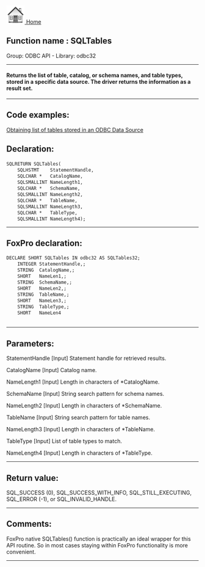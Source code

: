 [<img src="../../images/home.png"> Home ](https://github.com/VFPX/Win32API)  

## Function name : SQLTables
Group: ODBC API - Library: odbc32    
***  


#### Returns the list of table, catalog, or schema names, and table types, stored in a specific data source. The driver returns the information as a result set.
***  


## Code examples:
[Obtaining list of tables stored in an ODBC Data Source](../../samples/sample_409.md)  

## Declaration:
```foxpro  
SQLRETURN SQLTables(
	SQLHSTMT    StatementHandle,
	SQLCHAR *   CatalogName,
	SQLSMALLINT NameLength1,
	SQLCHAR *   SchemaName,
	SQLSMALLINT NameLength2,
	SQLCHAR *   TableName,
	SQLSMALLINT NameLength3,
	SQLCHAR *   TableType,
	SQLSMALLINT NameLength4);  
```  
***  


## FoxPro declaration:
```foxpro  
DECLARE SHORT SQLTables IN odbc32 AS SQLTables32;
	INTEGER StatementHandle,;
	STRING  CatalogName,;
	SHORT   NameLen1,;
	STRING  SchemaName,;
	SHORT   NameLen2,;
	STRING  TableName,;
	SHORT   NameLen3,;
	STRING  TableType,;
	SHORT   NameLen4
  
```  
***  


## Parameters:
StatementHandle 
[Input]
Statement handle for retrieved results. 

CatalogName 
[Input]
Catalog name. 

NameLength1 
[Input]
Length in characters of *CatalogName. 

SchemaName 
[Input]
String search pattern for schema names. 

NameLength2 
[Input]
Length in characters of *SchemaName. 

TableName 
[Input]
String search pattern for table names. 

NameLength3 
[Input]
Length in characters of *TableName. 

TableType 
[Input]
List of table types to match.

NameLength4 
[Input]
Length in characters of *TableType.   
***  


## Return value:
SQL_SUCCESS (0), SQL_SUCCESS_WITH_INFO, SQL_STILL_EXECUTING, SQL_ERROR (-1), or SQL_INVALID_HANDLE.  
***  


## Comments:
FoxPro native SQLTables() function is practically an ideal wrapper for this API routine. So in most cases staying within FoxPro functionality is more convenient.  
  
***  

